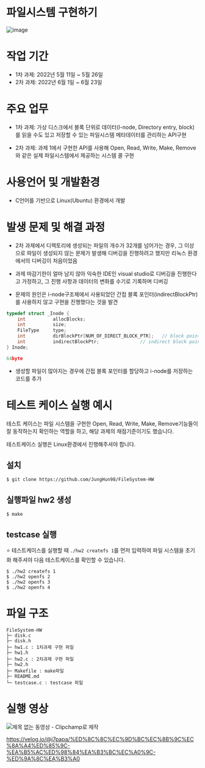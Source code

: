 # 파일시스템 구현하기
![image](https://user-images.githubusercontent.com/97653343/236963392-13d2323b-c443-4f7b-a161-3ed671beccbb.png)


# 작업 기간
- 1차 과제: 2022년 5월 11일 ~ 5월 26일
- 2차 과제: 2022년 6월 1일 ~ 6월 23일

# 주요 업무
- 1차 과제: 가상 디스크에서 블록 단위로 데이터(I-node, Directory entry, block)를 읽을 수도 있고 저장할 수 있는 파일시스템 메타데이터를 관리하는 API구현

- 2차 과제: 과제 1에서 구현한 API를 사용해 Open, Read, Write, Make, Remove와 같은 실제 파일시스템에서 제공하는 시스템 콜 구현

# 사용언어 및 개발환경
- C언어를 기반으로 Linux(Ubuntu) 환경에서 개발

# 발생 문제 및 해결 과정
- 2차 과제에서 디렉토리에 생성되는 파일의 개수가 32개를 넘어가는 경우, 그 이상으로 파일이 생성되지 않는 문제가 발생해 디버깅을 진행하려고 했지만 리눅스 환경에서의 디버깅이 처음이었음

- 과제 마감기한이 얼마 남지 않아 익숙한 IDE인 visual studio로 디버깅을 진행한다고 가정하고, 그 진행 사항과 데이터의 변화를 수기로 기록하며 디버깅

- 문제의 원인은 i-node구조체에서 사용되었던 간접 블록 포인터(indirectBlockPtr)를 사용하지 않고 구현을 진행했다는 것을 발견
```c
typedef struct _Inode {
    int          allocBlocks;
    int          size;
    FileType     type;
    int          dirBlockPtr[NUM_OF_DIRECT_BLOCK_PTR];   // block pointers
    int          indirectBlockPtr;               // indirect block pointer
} Inode;

64byte
```
- 생성할 파일이 많아지는 경우에 간접 블록 포인터를 할당하고 i-node를 저장하는 코드를 추가

# 테스트 케이스 실행 예시
테스트 케이스는 파일 시스템을 구현한 Open, Read, Write, Make, Remove기능들이 잘 동작하는지 확인하는 역할을 하고, 해당 과제의 채점기준이기도 했습니다.

테스트케이스 실행은 Linux환경에서 진행해주셔야 합니다.

## 설치
```
$ git clone https://github.com/JungHun98/FileSystem-HW
```

## 실행파일 hw2 생성
```
$ make 
```

## testcase 실행
:star: 테스트케이스를 실행할 때 `./hw2 createfs 1`를 먼저 입력하여 파일 시스템을 초기화 해주셔야 다음 테스트케이스를 확인할 수 있습니다.
```
$ ./hw2 createfs 1
$ ./hw2 openfs 2
$ ./hw2 openfs 3
$ ./hw2 openfs 4
```

# 파일 구조
```
FileSystem-HW
├─ disk.c
├─ disk.h
├─ hw1.c : 1차과제 구현 파일
├─ hw1.h 
├─ hw2.c : 2차과제 구현 파일
├─ hw2.h
├─ Makefile : make파일
├─ README.md
└─ testcase.c : testcase 파일
```
# 실행 영상

![제목 없는 동영상 - Clipchamp로 제작](https://user-images.githubusercontent.com/97653343/230119681-59008741-0c91-4c86-9529-13fa455f92fd.gif)


https://velog.io/@j7papa/%ED%8C%8C%EC%9D%BC%EC%8B%9C%EC%8A%A4%ED%85%9C-%EA%B5%AC%ED%98%84%EA%B3%BC%EC%A0%9C-%ED%9A%8C%EA%B3%A0
